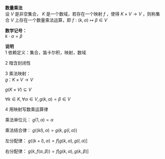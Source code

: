 **数量乘法**    
设 $V$ 是非空集合， $K$ 是一个数域，若存在一个映射 $f$ ，使得 $K\times V\to V$ ，则称集合 $V$ 上存在一个数量乘法运算，即 $f:(k,\alpha)\mapsto\beta\in V$     
    
**数学记号：**    
 $k\cdot \alpha=\beta$     
    
**说明**    
1 依赖定义：集合，笛卡尔积，映射，数域    
    
2 暗含封闭性    
    
3 乘法映射：    
 $g：K\times V\to V$     
    
 $g(K\times V)\subseteq V$     
    
 $\forall k\in K,\forall \alpha\in V,    
 g(k,\alpha)=\beta\in V$     
    
4 用映射写数乘运算律    
    
乘法单位元： $g(1,\alpha)=\alpha$     
    
乘法结合律： $g((kl),\alpha)=g(k,g(l,\alpha))$     
    
左分配律： $g((k+l),\alpha)=f[g(k,\alpha),g(l,\alpha)]$     
    
右分配律： $g(k,f(\alpha,\beta))=f[g(k,\alpha),g(k,\beta)]$     

